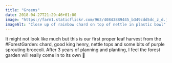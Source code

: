 ```yaml
---
title: "Greens"
date: 2018-04-27T21:29:46+01:00
image: "https://farm1.staticflickr.com/963/40843889445_b349cdd5dc_z_d.jpg"
imageAlt: "Close up of rainbow chard on top of nettle in plastic bowl"
---
```


It might not look like much but this is our first proper leaf harvest from the #ForestGarden: chard, good king henry, nettle tops and some bits of purple sprouting broccoli. After 3 years of planning and planting, I feel the forest garden will really come in to its own 🍃
